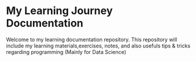 # My Learning Journey Documentation
Welcome to my learning documentation repository.
This repository will include my learning materials,exercises, notes, and also usefuls tips & tricks regarding programming (Mainly for Data Science)

